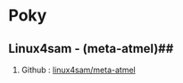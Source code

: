 # Poky #
## Linux4sam - (meta-atmel)##
1. Github : [linux4sam/meta-atmel](https://github.com/linux4sam/meta-atmel)
